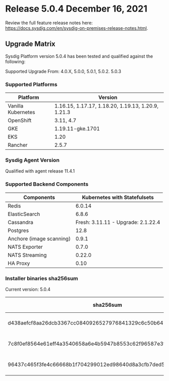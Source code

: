 Release 5.0.4 December 16, 2021
===

Review the full feature release notes here: https://docs.sysdig.com/en/sysdig-on-premises-release-notes.html.

Upgrade Matrix
---

Sysdig Platform version 5.0.4 has been tested and qualified against the following:

Supported Upgrade From: 4.0.X, 5.0.0, 5.0.1, 5.0.2. 5.0.3

### Supported Platforms

| **Platform** | **Version** |
|---|---|
| Vanilla Kubernetes          | 1.16.15, 1.17.17, 1.18.20, 1.19.13, 1.20.9, 1.21.3 |
| OpenShift                   | 3.11, 4.7 |
| GKE                         | 1.19.11-gke.1701 |
| EKS                         | 1.20 |
| Rancher                     | 2.5.7 |

### Sysdig Agent Version

Qualified with agent release 11.4.1

### Supported Backend Components

| **Components** | **Kubernetes with Statefulsets** |
|---|---|
| Redis                      | 6.0.14 |
| ElasticSearch              | 6.8.6 |
| Cassandra                  | Fresh: 3.11.11 - Upgrade: 2.1.22.4 |
| Postgres                   | 12.8 |
| Anchore (image scanning)   | 0.9.1 |
| NATS Exporter              | 0.7.0 |
| NATS Streaming             | 0.22.0 |
| HA Proxy                   | 0.10 |


### Installer binaries sha256sum

Current version: 5.0.4

| **sha256sum** | **Installer binary ** |
|---|---|
| d438aefcf8aa26dcb3367cc0840926527976841329c6c50b642107c45381798f | installer-darwin-amd64 |
| 7c8f0ef8564e61eff4a3540658a6e4b5947b8553c62f96587e3f1e9ffd8daede | installer-linux-amd64 |
| 96437c465f3fe4c66668b1f704299012ed98640d8a3cfb7ded538791d6ea2d33 | installer-windows-amd64.exe |
